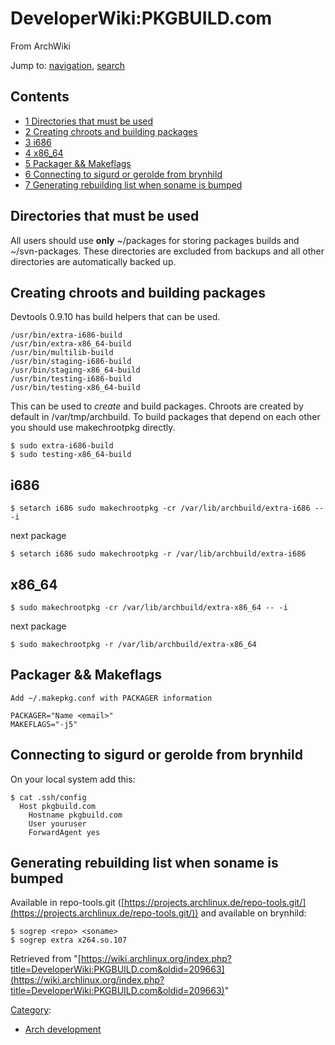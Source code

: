 # DeveloperWiki:PKGBUILD.com

From ArchWiki

Jump to: [navigation](#column-one), [search](#searchInput)

## Contents

*   [1 Directories that must be used](#Directories_that_must_be_used)
*   [2 Creating chroots and building packages](#Creating_chroots_and_building_packages)
*   [3 i686](#i686)
*   [4 x86_64](#x86_64)
*   [5 Packager && Makeflags](#Packager_.26.26_Makeflags)
*   [6 Connecting to sigurd or gerolde from brynhild](#Connecting_to_sigurd_or_gerolde_from_brynhild)
*   [7 Generating rebuilding list when soname is bumped](#Generating_rebuilding_list_when_soname_is_bumped)

## Directories that must be used

All users should use **only** ~/packages for storing packages builds and ~/svn-packages. These directories are excluded from backups and all other directories are automatically backed up.

## Creating chroots and building packages

Devtools 0.9.10 has build helpers that can be used.

```
/usr/bin/extra-i686-build
/usr/bin/extra-x86_64-build
/usr/bin/multilib-build
/usr/bin/staging-i686-build
/usr/bin/staging-x86_64-build
/usr/bin/testing-i686-build
/usr/bin/testing-x86_64-build

```

This can be used to _create_ and build packages. Chroots are created by default in /var/tmp/archbuild. To build packages that depend on each other you should use makechrootpkg directly.

```
$ sudo extra-i686-build
$ sudo testing-x86_64-build

```

## i686

```
$ setarch i686 sudo makechrootpkg -cr /var/lib/archbuild/extra-i686 -- -i

```

next package

```
$ setarch i686 sudo makechrootpkg -r /var/lib/archbuild/extra-i686

```

## x86_64

```
$ sudo makechrootpkg -cr /var/lib/archbuild/extra-x86_64 -- -i

```

next package

```
$ sudo makechrootpkg -r /var/lib/archbuild/extra-x86_64

```

## Packager && Makeflags

```
Add ~/.makepkg.conf with PACKAGER information

```

```
PACKAGER="Name <email>"
MAKEFLAGS="-j5"

```

## Connecting to sigurd or gerolde from brynhild

On your local system add this:

```
$ cat .ssh/config
  Host pkgbuild.com
    Hostname pkgbuild.com
    User youruser
    ForwardAgent yes

```

## Generating rebuilding list when soname is bumped

Available in repo-tools.git ([https://projects.archlinux.de/repo-tools.git/](https://projects.archlinux.de/repo-tools.git/)) and available on brynhild:

```
$ sogrep <repo> <soname>
$ sogrep extra x264.so.107

```

Retrieved from "[https://wiki.archlinux.org/index.php?title=DeveloperWiki:PKGBUILD.com&oldid=209663](https://wiki.archlinux.org/index.php?title=DeveloperWiki:PKGBUILD.com&oldid=209663)"

[Category](/index.php/Special:Categories "Special:Categories"):

*   [Arch development](/index.php/Category:Arch_development "Category:Arch development")